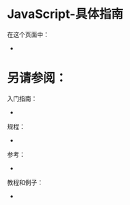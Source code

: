 # JavaScript-具体指南


在这个页面中：

* [](#)


## <span id=''></span>




# 另请参阅：

入门指南：

* [](/)

规程：

* [](/)

参考：

* [](/)

教程和例子：

* [](/)